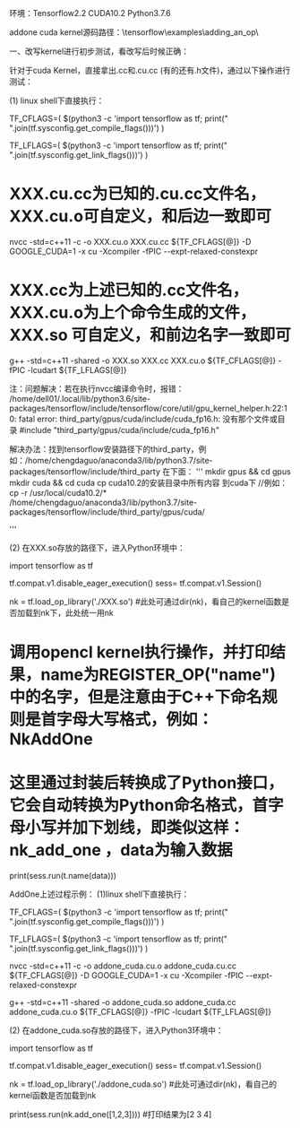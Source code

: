 环境：Tensorflow2.2 CUDA10.2 Python3.7.6

addone cuda kernel源码路径：\tensorflow\examples\adding_an_op\


一、改写kernel进行初步测试，看改写后时候正确：

针对于cuda Kernel，直接拿出.cc和.cu.cc (有的还有.h文件)，通过以下操作进行测试：

(1)  linux  shell下直接执行：

TF_CFLAGS=( $(python3 -c 'import tensorflow as tf; print(" ".join(tf.sysconfig.get_compile_flags()))') )

TF_LFLAGS=( $(python3 -c 'import tensorflow as tf; print(" ".join(tf.sysconfig.get_link_flags()))') )

#   XXX.cu.cc为已知的.cu.cc文件名，XXX.cu.o可自定义，和后边一致即可
nvcc -std=c++11 -c -o XXX.cu.o XXX.cu.cc   ${TF_CFLAGS[@]} -D GOOGLE_CUDA=1 -x cu -Xcompiler -fPIC --expt-relaxed-constexpr

#   XXX.cc为上述已知的.cc文件名，XXX.cu.o为上个命令生成的文件，XXX.so 可自定义，和前边名字一致即可
g++ -std=c++11 -shared -o XXX.so  XXX.cc  XXX.cu.o ${TF_CFLAGS[@]} -fPIC -lcudart ${TF_LFLAGS[@]}


注：问题解决：若在执行nvcc编译命令时，报错：
/home/dell01/.local/lib/python3.6/site-packages/tensorflow/include/tensorflow/core/util/gpu_kernel_helper.h:22:10: fatal error: third_party/gpus/cuda/include/cuda_fp16.h: 没有那个文件或目录
 #include "third_party/gpus/cuda/include/cuda_fp16.h"

解决办法：找到tensorflow安装路径下的third_party，例如：/home/chengdaguo/anaconda3/lib/python3.7/site-packages/tensorflow/include/third_party
在下面：
'''
mkdir gpus && cd gpus
mkdir cuda && cd cuda 
cp cuda10.2的安装目录中所有内容 到cuda下 //例如：cp -r /usr/local/cuda10.2/* /home/chengdaguo/anaconda3/lib/python3.7/site-packages/tensorflow/include/third_party/gpus/cuda/

'''


(2) 在XXX.so存放的路径下，进入Python环境中：

import tensorflow as tf

tf.compat.v1.disable_eager_execution()
sess= tf.compat.v1.Session()

nk = tf.load_op_library('./XXX.so')   #此处可通过dir(nk)，看自己的kernel函数是否加载到nk下，此处统一用nk

#   调用opencl  kernel执行操作，并打印结果，name为REGISTER_OP("name") 中的名字，但是注意由于C++下命名规则是首字母大写格式，例如：NkAddOne
#   这里通过封装后转换成了Python接口，它会自动转换为Python命名格式，首字母小写并加下划线，即类似这样：nk_add_one ，data为输入数据

print(sess.run(t.name(data))) 


AddOne上述过程示例：
(1)linux  shell下直接执行：

TF_CFLAGS=( $(python3 -c 'import tensorflow as tf; print(" ".join(tf.sysconfig.get_compile_flags()))') )

TF_LFLAGS=( $(python3 -c 'import tensorflow as tf; print(" ".join(tf.sysconfig.get_link_flags()))') )

nvcc -std=c++11 -c -o addone_cuda.cu.o addone_cuda.cu.cc   ${TF_CFLAGS[@]} -D GOOGLE_CUDA=1 -x cu -Xcompiler -fPIC --expt-relaxed-constexpr

g++ -std=c++11 -shared -o addone_cuda.so addone_cuda.cc   addone_cuda.cu.o ${TF_CFLAGS[@]} -fPIC -lcudart ${TF_LFLAGS[@]}

(2) 在addone_cuda.so存放的路径下，进入Python3环境中：

import tensorflow as tf

tf.compat.v1.disable_eager_execution()
sess= tf.compat.v1.Session()

nk = tf.load_op_library('./addone_cuda.so')   #此处可通过dir(nk)，看自己的kernel函数是否加载到nk

print(sess.run(nk.add_one([1,2,3])))    #打印结果为[2 3 4]

